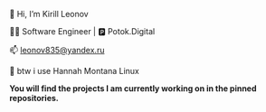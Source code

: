 👋 Hi, I’m Kirill Leonov

👨‍💻 Software Engineer | 🅿️ Potok.Digital

📫 <leonov835@yandex.ru>

🐧 btw i use Hannah Montana Linux

**You will find the projects I am currently working on in the pinned repositories.**
